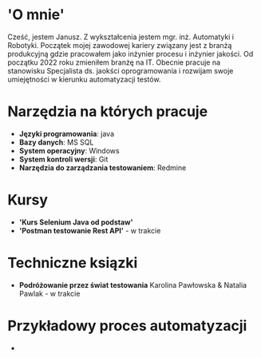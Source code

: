 # 'O mnie'
  Cześć, jestem Janusz.
  Z wykształcenia jestem mgr. inż. Automatyki i Robotyki. Początek mojej zawodowej kariery związany jest z branżą produkcyjną gdzie pracowałem jako inżynier procesu i inżynier jakości.
  Od początku 2022 roku zmieniłem branżę na IT. Obecnie pracuje na stanowisku Specjalista ds. jaokści oprogramowania i rozwijam swoje umiejętności w kierunku automatyzacji testów.
# Narzędzia na których pracuje
* **Języki programowania**: java
* **Bazy danych**: MS SQL
* **System operacyjny**: Windows
* **System kontroli wersji**: Git
* **Narzędzia do zarządzania testowaniem**: Redmine
# Kursy
* **'Kurs Selenium Java od podstaw'**
* **'Postman testowanie Rest API'** - w trakcie
# Techniczne ksiązki
* **Podróżowanie przez świat testowania** Karolina Pawłowska & Natalia Pawlak - w trakcie
# Przykładowy proces automatyzacji
*

<!---
JanuszDamian/JanuszDamian is a ✨ special ✨ repository because its `README.md` (this file) appears on your GitHub profile.
You can click the Preview link to take a look at your changes.
--->
